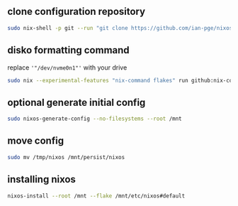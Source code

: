## clone configuration repository
```bash
sudo nix-shell -p git --run "git clone https://github.com/ian-pge/nixos.git /tmp/nixos"
```

## disko formatting command
replace `'"/dev/nvme0n1"'` with your drive
```bash
sudo nix --experimental-features "nix-command flakes" run github:nix-community/disko -- --mode disko /tmp/nixos/disko.nix --arg device '"/dev/nvme0n1"'
```

## optional generate initial config
```bash
sudo nixos-generate-config --no-filesystems --root /mnt
```

## move config
```bash
sudo mv /tmp/nixos /mnt/persist/nixos
```

## installing nixos
```bash
nixos-install --root /mnt --flake /mnt/etc/nixos#default
```
